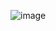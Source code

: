 
![image](https://github.com/k213568/k213568.github.io/assets/110839535/75f3dc26-2dea-4469-b778-4c0083225296)

